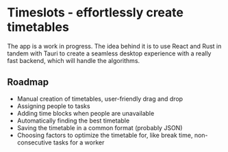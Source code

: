 # Timeslots - effortlessly create timetables
The app is a work in progress. The idea behind it is to use React and Rust in tandem with Tauri to create a seamless desktop experience with a really fast backend, which will handle the algorithms. 

## Roadmap
- Manual creation of timetables, user-friendly drag and drop
- Assigning people to tasks
- Adding time blocks when people are unavailable
- Automatically finding the best timetable
- Saving the timetable in a common format (probably JSON)
- Choosing factors to optimize the timetable for, like break time, non-consecutive tasks for a worker
